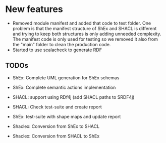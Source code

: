 # New features

- Removed module manifest and added that code to test folder. One problem is that the manifest structure of ShEx and SHACL is different and trying to keep both structures is only adding unneeded complexity. The manifest code is only used for testing so we removed it also from the "main" folder to clean the production code.
- Started to use scalacheck to generate RDF 

TODOs
-----

- ShEx: Complete UML generation for ShEx schemas

- ShEx: Complete semantic actions implementation

- SHACL: support using RDf4j (add SHACL paths to SRDF4j)

- SHACL: Check test-suite and create report

- ShEx: test-suite with shape maps and update report

- Shaclex: Conversion from ShEx to SHACL

- Shaclex: Conversion from SHACL to ShEx
